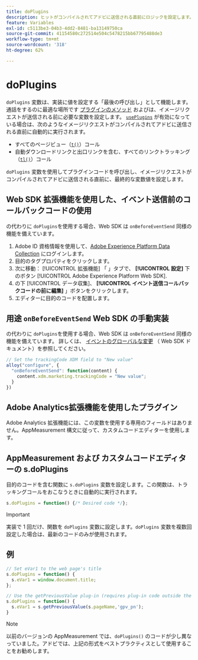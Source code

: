 ```yaml
---
title: doPlugins
description: ヒットがコンパイルされてアドビに送信される直前にロジックを設定します。
feature: Variables
exl-id: c5113be3-04b3-4dd2-8481-ba13149750ca
source-git-commit: 41154580c272514e504c5478215bb67795488de3
workflow-type: tm+mt
source-wordcount: '318'
ht-degree: 62%

---
```


# doPlugins

`doPlugins` 変数は、実装に値を設定する「最後の呼び出し」として機能します。通話をするのに最適な場所です [プラグインのメソッド](../plugins/impl-plugins.md) およびは、イメージリクエストが送信される前に必要な変数を設定します。 [`usePlugins`](../config-vars/useplugins.md) が有効になっている場合は、次のようなイメージリクエストがコンパイルされてアドビに送信される直前に自動的に実行されます。

* すべてのページビュー（[`t()`](t-method.md)）コール
* 自動ダウンロードリンクと出口リンクを含む、すべてのリンクトラッキング（[`tl()`](tl-method.md)）コール

`doPlugins` 変数を使用してプラグインコードを呼び出し、イメージリクエストがコンパイルされてアドビに送信される直前に、最終的な変数値を設定します。

## Web SDK 拡張機能を使用した、イベント送信前のコールバックコードの使用

の代わりに `doPlugins`を使用する場合、Web SDK は `onBeforeEventSend` 同様の機能を備えています。

1. Adobe ID 資格情報を使用して、[Adobe Experience Platform Data Collection](https://experience.adobe.com/data-collection) にログインします。
1. 目的のタグプロパティをクリックします。
1. 次に移動： [!UICONTROL 拡張機能] 「 」タブで、 **[!UICONTROL 設定]** 下のボタン [!UICONTROL Adobe Experience Platform Web SDK].
1. の下 [!UICONTROL データ収集]、 **[!UICONTROL イベント送信コールバックコードの前に編集]** 」ボタンをクリックします。
1. エディターに目的のコードを配置します。

## 用途 `onBeforeEventSend` Web SDK の手動実装

の代わりに `doPlugins`を使用する場合、Web SDK は `onBeforeEventSend` 同様の機能を備えています。 詳しくは、 [イベントのグローバルな変更](https://experienceleague.adobe.com/docs/experience-platform/edge/fundamentals/tracking-events.html#modifying-events-globally) （ Web SDK ドキュメント）を参照してください。

```js
// Set the trackingCode XDM field to "New value"
alloy("configure", {
  "onBeforeEventSend": function(content) {
    content.xdm.marketing.trackingCode = "New value";
  }
})
```

## Adobe Analytics拡張機能を使用したプラグイン

Adobe Analytics 拡張機能には、この変数を使用する専用のフィールドはありません。AppMeasurement 構文に従って、カスタムコードエディターを使用します。

## AppMeasurement および カスタムコードエディターの s.doPlugins

目的のコードを含む関数に `s.doPlugins` 変数を設定します。この関数は、トラッキングコールをおこなうときに自動的に実行されます。

```js
s.doPlugins = function() {/* Desired code */};
```

>[!IMPORTANT]
>
> 実装で 1 回だけ、関数を `doPlugins` 変数に設定します。`doPlugins` 変数を複数回設定した場合は、最新のコードのみが使用されます。

## 例

```js
// Set eVar1 to the web page's title
s.doPlugins = function() {
  s.eVar1 = window.document.title;
};

// Use the getPreviousValue plug-in (requires plug-in code outside the function)
s.doPlugins = function() {
  s.eVar1 = s.getPreviousValue(s.pageName,'gpv_pn');
}
```

>[!NOTE]
>
> 以前のバージョンの AppMeasurement では、`doPlugins()` のコードが少し異なっていました。アドビでは、上記の形式をベストプラクティスとして使用することをお勧めします。
